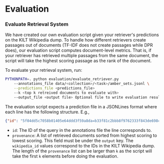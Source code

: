 # Evaluation

### Evaluate Retrieval System
We have created our own evaluation script given your retriever's predictions on the KILT Wikipedia dump. 
To handle how different retrievers create passages out of documents (TF-IDF does not create passages while DPR does), our evaluation script computes document-level metrics.
 That is, if your retriever has retrieved multiple passages from the same document, the script will take the highest scoring passage as the rank of the document. 


To evaluate your retrieval system, run:
```bash
PYTHONPATH=. python evaluation/evaluate_retriever.py 
    --annotations_file data/<collection>/<task>/amber_sets.jsonl \
    --predictions_file <predictions_file>
    --k <top k retreived documents to evaluate with>
    --output_file <output file> Optional file to write evaluation results to. If not provided, results will be printed.
```

The evaluation script expects a prediction file in a JSONLines format where each line has the following structure. E.g.,
```JSON
{"id": "5f04dd5c7058b01405e64ddd3f59a8da=b33f81c2bbb8f9762333f843de698c8a", "output": {"provenance": [{"wikipedia_id": "6404979"}, {"wikipedia_id": "33169245"}, {"wikipedia_id": "5197325"}, ...]}}
```

* `id`: The ID of the query in the annotations file the line corresponds to.
* `provenance`: A list of retrieved documents sorted from highest scoring to lowest scoring. This field must be under the `output` key. The `wikipedia_id` values correspond to the IDs in the KILT Wikipedia dump. The length of the `provenance` list can be larger than `k` as the script will take the first `k` elements before doing the evaluation.